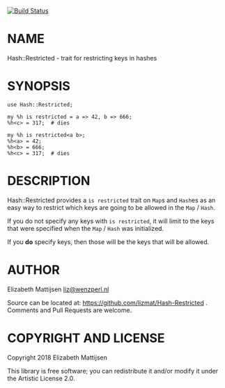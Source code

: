 [![Build Status](https://travis-ci.org/lizmat/Hash-Restricted.svg?branch=master)](https://travis-ci.org/lizmat/Hash-Restricted)

NAME
====

Hash::Restricted - trait for restricting keys in hashes

SYNOPSIS
========

    use Hash::Restricted;

    my %h is restricted = a => 42, b => 666;
    %h<c> = 317;  # dies

    my %h is restricted<a b>;
    %h<a> = 42;
    %h<b> = 666;
    %h<c> = 317;  # dies

DESCRIPTION
===========

Hash::Restricted provides a `is restricted` trait on `Map`s and `Hash`es as an easy way to restrict which keys are going to be allowed in the `Map` / `Hash`.

If you do not specify any keys with `is restricted`, it will limit to the keys that were specified when the `Map` / `Hash` was initialized.

If you **do** specify keys, then those will be the keys that will be allowed.

AUTHOR
======

Elizabeth Mattijsen <liz@wenzperl.nl>

Source can be located at: https://github.com/lizmat/Hash-Restricted . Comments and Pull Requests are welcome.

COPYRIGHT AND LICENSE
=====================

Copyright 2018 Elizabeth Mattijsen

This library is free software; you can redistribute it and/or modify it under the Artistic License 2.0.

